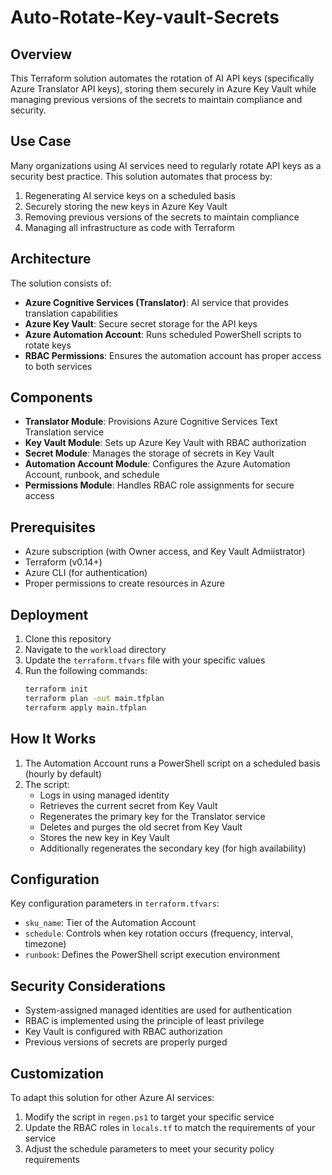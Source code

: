 # Auto-Rotate-Key-vault-Secrets

## Overview
This Terraform solution automates the rotation of AI API keys (specifically Azure Translator API keys), storing them securely in Azure Key Vault while managing previous versions of the secrets to maintain compliance and security.

## Use Case
Many organizations using AI services need to regularly rotate API keys as a security best practice. This solution automates that process by:
1. Regenerating AI service keys on a scheduled basis
2. Securely storing the new keys in Azure Key Vault
3. Removing previous versions of the secrets to maintain compliance
4. Managing all infrastructure as code with Terraform

## Architecture
The solution consists of:
- **Azure Cognitive Services (Translator)**: AI service that provides translation capabilities
- **Azure Key Vault**: Secure secret storage for the API keys
- **Azure Automation Account**: Runs scheduled PowerShell scripts to rotate keys
- **RBAC Permissions**: Ensures the automation account has proper access to both services

## Components
- **Translator Module**: Provisions Azure Cognitive Services Text Translation service
- **Key Vault Module**: Sets up Azure Key Vault with RBAC authorization
- **Secret Module**: Manages the storage of secrets in Key Vault
- **Automation Account Module**: Configures the Azure Automation Account, runbook, and schedule
- **Permissions Module**: Handles RBAC role assignments for secure access

## Prerequisites
- Azure subscription (with Owner access, and Key Vault Admiistrator)
- Terraform (v0.14+)
- Azure CLI (for authentication)
- Proper permissions to create resources in Azure

## Deployment
1. Clone this repository
2. Navigate to the `workload` directory
3. Update the `terraform.tfvars` file with your specific values
4. Run the following commands:
    ```bash
    terraform init
    terraform plan -out main.tfplan
    terraform apply main.tfplan
    ```

## How It Works
1. The Automation Account runs a PowerShell script on a scheduled basis (hourly by default)
2. The script:
    - Logs in using managed identity
    - Retrieves the current secret from Key Vault
    - Regenerates the primary key for the Translator service
    - Deletes and purges the old secret from Key Vault
    - Stores the new key in Key Vault
    - Additionally regenerates the secondary key (for high availability)

## Configuration
Key configuration parameters in `terraform.tfvars`:
- `sku_name`: Tier of the Automation Account
- `schedule`: Controls when key rotation occurs (frequency, interval, timezone)
- `runbook`: Defines the PowerShell script execution environment

## Security Considerations
- System-assigned managed identities are used for authentication
- RBAC is implemented using the principle of least privilege
- Key Vault is configured with RBAC authorization
- Previous versions of secrets are properly purged

## Customization
To adapt this solution for other Azure AI services:
1. Modify the script in `regen.ps1` to target your specific service
2. Update the RBAC roles in `locals.tf` to match the requirements of your service
3. Adjust the schedule parameters to meet your security policy requirements